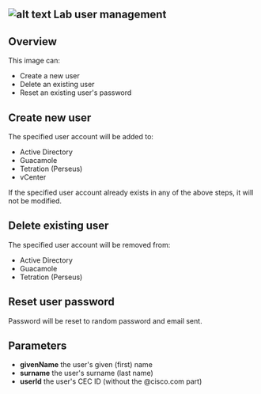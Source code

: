 ## ![alt text](https://raw.githubusercontent.com/techBeck03/Scratch/runner/ecoScripts/user-management/icon.png "Logo") Lab user management

## Overview
This image can:

- Create a new user
- Delete an existing user
- Reset an existing user's password

## Create new user

The specified user account will be added to:
- Active Directory
- Guacamole
- Tetration (Perseus)
- vCenter

If the specified user account already exists in any of the above steps, it will not be modified.

## Delete existing user

The specified user account will be removed from:
- Active Directory
- Guacamole
- Tetration (Perseus)

## Reset user password

Password will be reset to random password and email sent.

## Parameters

- **givenName** the user's given (first) name
- **surname** the user's surname (last name)
- **userId** the user's CEC ID (without the @cisco.com part)
